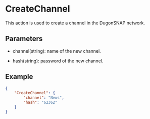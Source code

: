 # CreateChannel

This action is used to create a channel in the DugonSNAP network.

## Parameters

- channel(string): name of the new channel.

- hash(string): password of the new channel.

## Example

```json
{
    "CreateChannel": {
        "channel": "News",
        "hash": "62362"
    }
}
```

